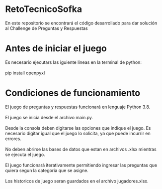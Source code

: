 # RetoTecnicoSofka
En este repositorio se encontrará el código desarrollado para dar solución al Challenge de Preguntas y Respuestas

# Antes de iniciar el juego 
Es necesario ejecutars las iguiente lineas en la terminal de python:<br/><br/>
pip install openpyxl

# Condiciones de funcionamiento
El juego de preguntas y respuestas funcionará en lenguaje Python 3.8.<br/><br/>
El juego se inicia desde el archivo main.py.<br/><br/>
Desde la consola deben digitarse las opciones que indique el juego. Es necesario digitar igual que el juego lo solicita, ya que puede incurrir en errores.<br/><br/>
No deben abrirse las bases de datos que estan en archivos .xlsx mientras se ejecuta el juego.<br/><br/>
El juego funcionará iterativamente permitiendo ingresar las preguntas que quiera segun la categoria que se asigne.<br/><br/>
Los historicos de juego seran guardados en el archivo jugadores.xlsx.<br/><br/>
